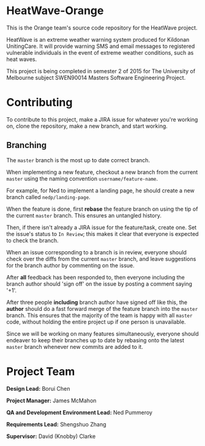 # HeatWave-Orange

This is the Orange team's source code repository for the HeatWave
project.

HeatWave is an extreme weather warning system produced for Kildonan
UnitingCare.
It will provide warning SMS and email messages to registered
vulnerable individuals in the event of extreme weather conditions,
such as heat waves.

This project is being completed in semester 2 of 2015 for The
University of Melbourne subject SWEN90014 Masters Software
Engineering Project.

# Contributing

To contribute to this project, make a JIRA issue for whatever
you're working on, clone the repository, make a new branch,
and start working.

## Branching

The `master` branch is the most up to date correct branch.

When implementing a new feature, checkout a new branch from the
current `master` using the naming convention `username/feature-name`.

For example, for Ned to implement a landing page, he should create a
new branch called `nedp/landing-page`.

When the feature is done, first **rebase** the feature branch
on using the tip of the current `master` branch.
This ensures an untangled history.

Then, if there isn't already a JIRA issue for the feature/task,
create one.
Set the issue's status to `In Review`; this makes it clear that
everyone is expected to check the branch.

When an issue corresponding to a branch is in review, everyone
should check over the diffs from the current `master` branch,
and leave suggestions for the branch author by commenting on
the issue.

After **all** feedback has been responded to, then everyone
including the branch author should 'sign off' on the issue
by posting a comment saying '+1'.

After three people **including** branch author have signed off like
this, the **author** should do a fast forward merge of the feature
branch into the `master` branch.
This ensures that the majority of the team is happy with all `master`
code, without holding the entire project up if one person is
unavailable.

Since we will be working on many features simultaneously, everyone
should endeaver to keep their branches up to date by rebasing onto
the latest `master` branch whenever new commits are added to it.

# Project Team

**Design Lead:** Borui Chen

**Project Manager:** James McMahon

**QA and Development Environment Lead:** Ned Pummeroy

**Requirements Lead:** Shengshuo Zhang

**Supervisor:** David (Knobby) Clarke
